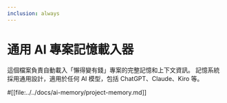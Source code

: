 ```yaml
---
inclusion: always
---
```


# 通用 AI 專案記憶載入器

這個檔案負責自動載入「懶得變有錢」專案的完整記憶和上下文資訊。
記憶系統採用通用設計，適用於任何 AI 模型，包括 ChatGPT、Claude、Kiro 等。

#[[file:../../docs/ai-memory/project-memory.md]]
